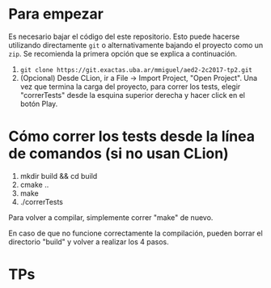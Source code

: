 # Para empezar 

Es necesario bajar el código del este repositorio. Esto puede hacerse
utilizando directamente `git` o alternativamente bajando el proyecto como un
`zip`. Se recomienda la primera opción que se explica a continuación.

1. `git clone https://git.exactas.uba.ar/mmiguel/aed2-2c2017-tp2.git`
2. (Opcional) Desde CLion, ir a File -> Import Project, "Open Project".
 Una vez que termina la carga del proyecto, para correr los tests, 
 elegir "correrTests" desde la esquina superior derecha y 
 hacer click en el botón Play.
 
# Cómo correr los tests desde la línea de comandos (si no usan CLion)

1. mkdir build && cd build
2. cmake ..
3. make
4. ./correrTests

Para volver a compilar, simplemente correr "make" de nuevo.

En caso de que no funcione correctamente la compilación, pueden borrar 
el directorio "build" y volver a realizar los 4 pasos.
# TPs
